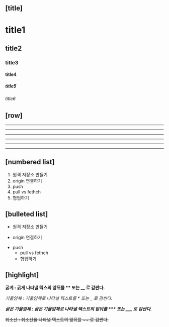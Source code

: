 [title]
---
# title1
## title2
### title3
#### title4
##### title5
###### title6

[row]
---
---
---------
- - -
***
*********
* * *

[numbered list]
---
1. 원격 저장소 만들기
2. origin 연결하기
3. push
4. pull vs fethch
5. 협업하기

[bulleted list]
---
+ 원격 저장소 만들기
- origin 연결하기
* push
  + pull vs fethch
  - 협업하기

[highlight]
---
**굵게 : 굵게 나타낼 텍스의 앞뒤를 ** 또는 __ 로 감싼다.**

*기울임체 : 기울임체로 나타낼 텍스트를 * 또는 _ 로 감싼다.*

***굵은 기울임체 : 굵은 기울임체로 나타낼 텍스트의 앞뒤를 *** 또는 ___ 로 감싼다.***

~~취소선 : 취소선을 나타낼 텍스트의 앞뒤를 ~~ 로 감싼다.~~


